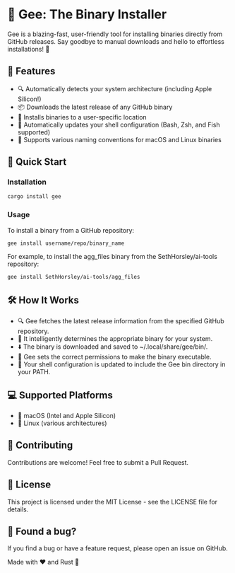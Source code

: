 # 🚀 Gee: The Binary Installer

Gee is a blazing-fast, user-friendly tool for installing binaries directly from GitHub releases. Say goodbye to manual downloads and hello to effortless installations! 🎉

## 🌟 Features

- 🔍 Automatically detects your system architecture (including Apple Silicon!)
- 📦 Downloads the latest release of any GitHub binary
- 🔧 Installs binaries to a user-specific location
- 🐚 Automatically updates your shell configuration (Bash, Zsh, and Fish supported)
- 🔁 Supports various naming conventions for macOS and Linux binaries

## 🚀 Quick Start

### Installation

```bash
cargo install gee
```

### Usage

To install a binary from a GitHub repository:

```bash
gee install username/repo/binary_name
```

For example, to install the agg_files binary from the SethHorsley/ai-tools repository:

```bash
gee install SethHorsley/ai-tools/agg_files
```

## 🛠 How It Works

- 🔍 Gee fetches the latest release information from the specified GitHub repository.
- 🧠 It intelligently determines the appropriate binary for your system.
- ⬇️ The binary is downloaded and saved to ~/.local/share/gee/bin/.
- 🔐 Gee sets the correct permissions to make the binary executable.
- 🐚 Your shell configuration is updated to include the Gee bin directory in your PATH.

## 💻 Supported Platforms

- 🍎 macOS (Intel and Apple Silicon)
- 🐧 Linux (various architectures)

## 🤝 Contributing

Contributions are welcome! Feel free to submit a Pull Request.

## 📜 License

This project is licensed under the MIT License - see the LICENSE file for details.

## 🐛 Found a bug?

If you find a bug or have a feature request, please open an issue on GitHub.

Made with ❤️ and Rust 🦀
